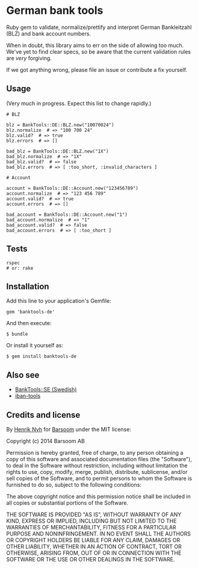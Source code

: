 # German bank tools

Ruby gem to validate, normalize/prettify and interpret German Bankleitzahl (BLZ) and bank account numbers.

When in doubt, this library aims to err on the side of allowing too much. We've yet to find clear specs, so be aware that the current validation rules are *very* forgiving.

If we got anything wrong, please file an issue or contribute a fix yourself.


## Usage

(Very much in progress. Expect this list to change rapidly.)

    # BLZ

    blz = BankTools::DE::BLZ.new("10070024")
    blz.normalize  # => "100 700 24"
    blz.valid?  # => true
    blz.errors  # => []

    bad_blz = BankTools::DE::BLZ.new("1X")
    bad_blz.normalize  # => "1X"
    bad_blz.valid?  # => false
    bad_blz.errors  # => [ :too_short, :invalid_characters ]

    # Account

    account = BankTools::DE::Account.new("123456789")
    account.normalize  # => "123 456 789"
    account.valid?  # => true
    account.errors  # => []

    bad_account = BankTools::DE::Account.new("1")
    bad_account.normalize  # => "1"
    bad_account.valid?  # => false
    bad_account.errors  # => [ :too_short ]


## Tests

    rspec
    # or: rake


## Installation

Add this line to your application's Gemfile:

    gem 'banktools-de'

And then execute:

    $ bundle

Or install it yourself as:

    $ gem install banktools-de


## Also see

* [BankTools::SE (Swedish)](https://github.com/barsoom/banktools-se)
* [iban-tools](https://github.com/iulianu/iban-tools)


## Credits and license

By [Henrik Nyh](http://henrik.nyh.se) for [Barsoom](http://barsoom.se) under the MIT license:

Copyright (c) 2014 Barsoom AB

Permission is hereby granted, free of charge, to any person obtaining
a copy of this software and associated documentation files (the
"Software"), to deal in the Software without restriction, including
without limitation the rights to use, copy, modify, merge, publish,
distribute, sublicense, and/or sell copies of the Software, and to
permit persons to whom the Software is furnished to do so, subject to
the following conditions:

The above copyright notice and this permission notice shall be
included in all copies or substantial portions of the Software.

THE SOFTWARE IS PROVIDED "AS IS", WITHOUT WARRANTY OF ANY KIND,
EXPRESS OR IMPLIED, INCLUDING BUT NOT LIMITED TO THE WARRANTIES OF
MERCHANTABILITY, FITNESS FOR A PARTICULAR PURPOSE AND
NONINFRINGEMENT. IN NO EVENT SHALL THE AUTHORS OR COPYRIGHT HOLDERS BE
LIABLE FOR ANY CLAIM, DAMAGES OR OTHER LIABILITY, WHETHER IN AN ACTION
OF CONTRACT, TORT OR OTHERWISE, ARISING FROM, OUT OF OR IN CONNECTION
WITH THE SOFTWARE OR THE USE OR OTHER DEALINGS IN THE SOFTWARE.
